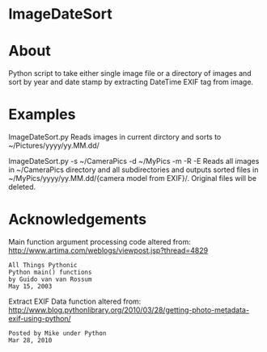 ImageDateSort
=============


About
=====

Python script to take either single image file or a directory of images and sort by year and date stamp by extracting DateTime EXIF tag from image.


Examples
========

ImageDateSort.py
    Reads images in current dirctory and sorts to ~/Pictures/yyyy/yy.MM.dd/

ImageDateSort.py -s ~/CameraPics -d ~/MyPics -m -R -E
    Reads all images in ~/CameraPics directory and all subdirectories and outputs sorted files in ~/MyPics/yyyy/yy.MM.dd/{camera model from EXIF}/. Original files will be deleted.


Acknowledgements
================

Main function argument processing code altered from:
http://www.artima.com/weblogs/viewpost.jsp?thread=4829

    All Things Pythonic
    Python main() functions
    by Guido van van Rossum
    May 15, 2003


Extract EXIF Data function altered from:
http://www.blog.pythonlibrary.org/2010/03/28/getting-photo-metadata-exif-using-python/

    Posted by Mike under Python	
    Mar 28, 2010
